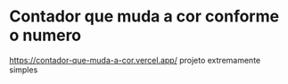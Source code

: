 # Contador que muda a cor conforme o numero 

https://contador-que-muda-a-cor.vercel.app/
projeto extremamente simples
